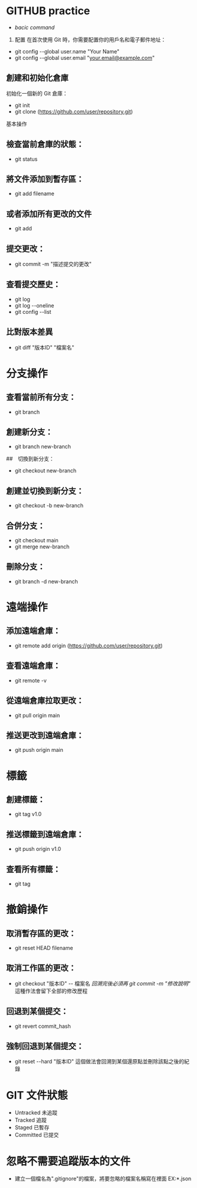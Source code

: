 # GITHUB practice
- *bacic command*

1. 配置
在首次使用 Git 時，你需要配置你的用戶名和電子郵件地址：
- git config --global user.name "Your Name"
- git config --global user.email "your.email@example.com"

## 創建和初始化倉庫
初始化一個新的 Git 倉庫：
- git init
- git clone   (https://github.com/user/repository.git)

基本操作
## 檢查當前倉庫的狀態：
- git status

## 將文件添加到暫存區：
- git add filename
## 或者添加所有更改的文件
- git add 
## 提交更改：
- git commit -m "描述提交的更改"
## 查看提交歷史：
- git log
- git log --oneline
- git config --list

## 比對版本差異
- git diff "版本ID" "檔案名"

# 分支操作
## 查看當前所有分支：
- git branch
## 創建新分支：
- git branch new-branch

##　切換到新分支：
- git checkout new-branch

## 創建並切換到新分支：
- git checkout -b new-branch

## 合併分支：
- git checkout main
- git merge new-branch

## 刪除分支：
- git branch -d new-branch

# 遠端操作
## 添加遠端倉庫：
- git remote add origin (https://github.com/user/repository.git)

## 查看遠端倉庫：
- git remote -v

## 從遠端倉庫拉取更改：
- git pull origin main

## 推送更改到遠端倉庫：
- git push origin main

# 標籤
## 創建標籤：
- git tag v1.0

## 推送標籤到遠端倉庫：
- git push origin v1.0

## 查看所有標籤：
- git tag

# 撤銷操作

## 取消暫存區的更改：
- git reset HEAD filename

## 取消工作區的更改：
- git checkout "版本ID" -- 檔案名
  *回溯完後必須再 git commit -m "修改說明"* 
  這種作法會留下全部的修改歷程
## 回退到某個提交：
- git revert commit_hash

## 強制回退到某個提交：
- git reset --hard "版本ID"
  這個做法會回溯到某個還原點並刪除該點之後的紀錄

# GIT 文件狀態
- Untracked   未追蹤
- Tracked     追蹤
- Staged      已暫存
- Committed   已提交

# 忽略不需要追蹤版本的文件
- 建立一個檔名為".gitignore"的檔案，將要忽略的檔案名稱寫在裡面 EX:*.json
